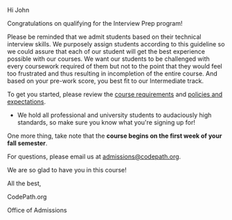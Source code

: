 Hi John

Congratulations on qualifying for the Interview Prep program!

Please be reminded that we admit students based on their technical interview skills. We purposely assign students according to this guideline so we could assure that each of our student will get the best experience possible with our courses. We want our students to be challenged with every coursework required of them but not to the point that they would feel too frustrated and thus resulting in incompletion of the entire course. And based on your pre-work score, you best fit to our Intermediate track.

To get you started, please review the [course requirements](https://courses.codepath.com/snippets/cybersecurity_university/course_overview#heading-requirements) and [policies and expectations](https://courses.codepath.com/snippets/cybersecurity_university/course_overview#heading-course-policies).
*	We hold all professional and university students to audaciously high standards, so make sure you know what you're signing up for!

One more thing, take note that the **course begins on the first week of your fall semester**.

For questions, please email us at admissions@codepath.org.

We are so glad to have you in this course!

All the best,

CodePath.org

Office of Admissions
